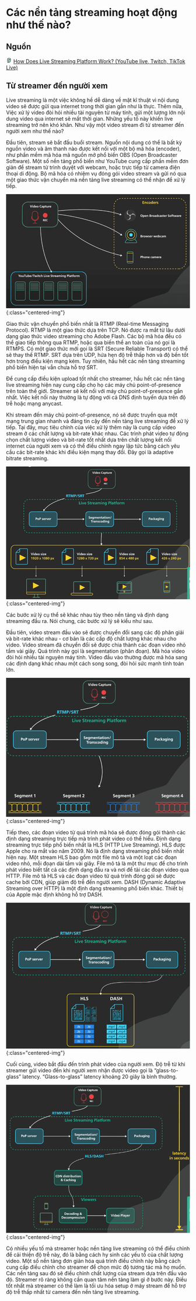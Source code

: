 # Các nền tảng streaming hoạt động như thế nào?

## Nguồn

<img src="../../assets/images/bytebytego.png" width="16" height="16"/> [How Does Live Streaming Platform Work? (YouTube live, Twitch, TikTok Live)](https://www.youtube.com/watch?v=7AMRfNKwuYo)

## Từ streamer đến người xem

Live streaming là một việc không hề dễ dàng về mặt kĩ thuật vì nội dung video sẽ được gửi qua internet trong thời gian gần như là thực. Thêm nữa, Việc xử lý video đòi hỏi nhiều tài nguyên từ máy tính, gửi một lượng lớn nội dung video qua internet sẽ mất thời gian. Những yếu tố này khiến live streaming trở nên khó khăn. Như vậy một video stream đi từ streamer đến người xem như thế nào?

Đầu tiên, stream sẽ bắt đầu buổi stream. Nguồn nội dung có thể là bất kỳ nguồn video và âm thanh nào được kết nối với một bộ mã hóa (encoder), như phần mềm mã hóa mã nguồn mở phổ biến OBS (Open Broadcaster Software). Một số nền tảng phổ biến như YouTube cung cấp phần mềm đơn giản để stream từ trình duyệt với webcam, hoặc trực tiếp từ camera điện thoại di động. Bộ mã hóa có nhiệm vụ đóng gói video stream và gửi nó qua một giao thức vận chuyển mà nền tảng live streaming có thể nhận để xử lý tiếp.

![](../assets/ByteByteGo/how-streaming-platforms-work/figure1.png){:class="centered-img"}

Giao thức vận chuyển phổ biến nhất là RTMP (Real-time Messaging Protocol). RTMP là một giao thức dựa trên TCP. Nó được ra mắt từ lâu dưới dạng giao thức video streaming cho Adobe Flash. Các bộ mã hóa đều có thể giao tiếp thông qua RTMP, hoặc qua biến thể an toàn của nó gọi là RTMPS. Có một giao thức mới gọi là SRT (Secure Reliable Transport) có thể sẽ thay thế RTMP. SRT dựa trên UDP, hứa hẹn độ trễ thấp hơn và độ bền tốt hơn trong điều kiện mạng kém. Tuy nhiên, hầu hết các nền tảng streaming phổ biến hiện tại vẫn chưa hỗ trợ SRT.

Để cung cấp điều kiện upload tốt nhất cho streamer, hầu hết các nền tảng live streaming hiện nay cung cấp cho họ các máy chủ point-of-presence trên toàn thế giới. Streamer sẽ kết nối với máy chủ point-of-presence gần nhất. Việc kết nối này thường là tự động với cả DNS định tuyến dựa trên độ trễ hoặc mạng anycast. 

Khi stream đến máy chủ point-of-presence, nó sẽ được truyền qua một mạng trung gian nhanh và đáng tin cậy đến nền tảng live streaming để xử lý tiếp. Tại đây, mục tiêu chính của việc xử lý thêm này là cung cấp video stream ở các chất lượng và bit-rate khác nhau. Các trình phát video tự động chọn chất lượng video và bit-rate tốt nhất dựa trên chất lượng kết nối internet của người xem và có thể điều chỉnh ngay lập tức bằng cách yêu cầu các bit-rate khác khi điều kiện mạng thay đổi. Đây gọi là adaptive bitrate streaming.

![](../assets/ByteByteGo/how-streaming-platforms-work/figure2.png){:class="centered-img"}

Các bước xử lý cụ thể sẽ khác nhau tùy theo nền tảng và định dạng streaming đầu ra. Nói chung, các bước xử lý sẽ kiểu như sau.

Đầu tiên, video stream đầu vào sẽ được chuyển đổi sang các độ phân giải và bit-rate khác nhau - cơ bản là các cấp độ chất lượng khác nhau cho video. Video stream đã chuyển đổi sẽ được chia thành các đoạn video nhỏ tầm vài giây. Quá trình này gọi là segmentation (phân đoạn). Mã hóa video đòi hỏi nhiều tài nguyên máy tính. Video đầu vào thường được mã hóa sang các định dạng khác nhau một cách song song, đòi hỏi sức mạnh tính toán lớn.

![](../assets/ByteByteGo/how-streaming-platforms-work/figure3.png){:class="centered-img"}

Tiếp theo, các đoạn video từ quá trình mã hóa sẽ được đóng gói thành các định dạng streaming trực tiếp mà trình phát video có thể hiểu. Định dạng streaming trực tiếp phổ biến nhất là HLS (HTTP Live Streaming). HLS được Apple cho ra mắt vào năm 2009. Nó là định dạng streaming phổ biến nhất hiện nay. Một stream HLS bao gồm một file mô tả và một loạt các đoạn video nhỏ, mỗi đoạn dài tầm vài giây. File mô tả là một thư mục để cho trình phát video biết tất cả các định dạng đầu ra và nơi để tải các đoạn video qua HTTP. File mô tả HLS và các đoạn video từ quá trình đóng gói sẽ được cache bởi CDN, giúp giảm độ trễ đến người xem. DASH (Dynamic Adaptive Streaming over HTTP) là một định dạng streaming phổ biến khác. Thiết bị của Apple mặc định không hỗ trợ DASH.

![](../assets/ByteByteGo/how-streaming-platforms-work/figure4.png){:class="centered-img"}

Cuối cùng, video bắt đầu đến trình phát video của người xem. Độ trễ từ khi streamer gửi video đến khi người xem nhận được video gọi là “glass-to-glass” latency. “Glass-to-glass” latency khoảng 20 giây là bình thường. 

![](../assets/ByteByteGo/how-streaming-platforms-work/figure5.png){:class="centered-img"}

Có nhiều yếu tố mà streamer hoặc nền tảng live streaming có thể điều chỉnh để cải thiện độ trễ này, đó là bằng cách hy sinh các yếu tố của chất lượng video. Một số nền tảng đơn giản hóa quá trình điều chỉnh này bằng cách cung cấp điều chỉnh cho streamer để chọn mức độ tương tác mà họ muốn. Các nền tảng sau đó sẽ điều chỉnh chất lượng của stream dựa trên đầu vào đó. Streamer rõ ràng không cần quan tâm nền tảng làm gì ở bước này. Điều tốt nhất mà streamer có thể làm là tối ưu hóa setup ở máy stream để hỗ trợ độ trễ thấp nhất từ camera đến nền tảng live streaming.
